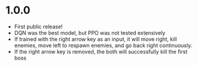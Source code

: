# 1.0.0
* First public release!
* DQN was the best model, but PPO was not tested extensively
* If trained with the right arrow key as an input, it will move right, kill enemies, move left to respawn enemies, and go back right continuously.
* If the right arrow key is removed, the both will successfully kill the first boss